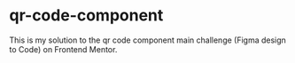 # qr-code-component
 This is my solution to the qr code component main challenge (Figma design to Code) on Frontend Mentor.

